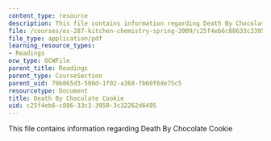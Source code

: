 ```yaml
---
content_type: resource
description: This file contains information regarding Death By Chocolate Cookie
file: /courses/es-287-kitchen-chemistry-spring-2009/c25f4eb6c88633c339503c32262d6495_MITES_287S09_read03.pdf
file_type: application/pdf
learning_resource_types:
- Readings
ocw_type: OCWFile
parent_title: Readings
parent_type: CourseSection
parent_uid: 79b065d3-500d-1f02-a368-fb60f6de75c5
resourcetype: Document
title: Death By Chocolate Cookie
uid: c25f4eb6-c886-33c3-3950-3c32262d6495
---
```

This file contains information regarding Death By Chocolate Cookie

